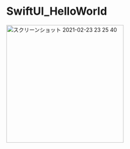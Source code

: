 # SwiftUI_HelloWorld

<img width="307" alt="スクリーンショット 2021-02-23 23 25 40" src="https://user-images.githubusercontent.com/9380171/108857865-ddff4780-762e-11eb-8168-7dbd06ece11e.png">
